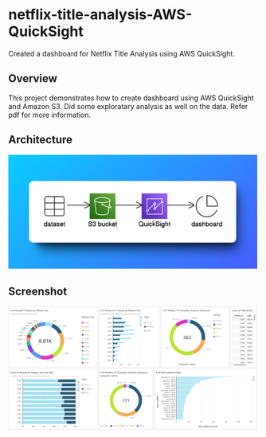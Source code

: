 # netflix-title-analysis-AWS-QuickSight
Created a dashboard for Netflix Title Analysis using AWS QuickSight.

## Overview
This project demonstrates how to create dashboard using AWS QuickSight and Amazon S3. Did some exploratary analysis as well on the data. Refer pdf for more information.

## Architecture
<img src="architecture.png" alt="drawing" width="500"/>

## Screenshot
<img src="ss.png" alt="drawing" width="500"/>
